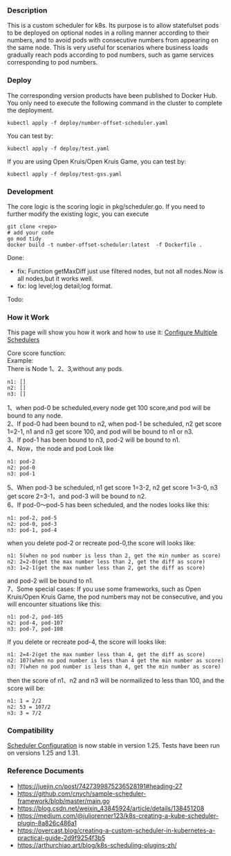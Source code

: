 ### Description
This is a custom scheduler for k8s. Its purpose is to allow statefulset pods to be deployed on optional nodes in a rolling manner according to their numbers, and to avoid pods with consecutive numbers from appearing on the same node. This is very useful for scenarios where business loads gradually reach pods according to pod numbers, such as game services corresponding to pod numbers.

### Deploy
The corresponding version products have been published to Docker Hub. You only need to execute the following command in the cluster to complete the deployment.
```
kubectl apply -f deploy/number-offset-scheduler.yaml
```
You can test by:
```
kubectl apply -f deploy/test.yaml
```
If you are using Open Kruis/Open Kruis Game, you can test by:
```
kubectl apply -f deploy/test-gss.yaml
```


### Development
The core logic is the scoring logic in pkg/scheduler.go. If you need to further modify the existing logic, you can execute
```
git clone <repo>
# add your code
go mod tidy
docker build -t number-offset-scheduler:latest  -f Dockerfile .
```
Done:
- fix: Function getMaxDiff just use filtered nodes, but not all nodes.Now is all nodes,but it works well.
- fix: log level;log detail;log format.

Todo:

### How it Work
This page will show you how it work and how to use it: 
[Configure Multiple Schedulers](https://kubernetes.io/docs/tasks/extend-kubernetes/configure-multiple-schedulers/)

Core score function:  
Example:   
There is Node 1、2、3,without any pods. 
```  
n1: []   
n2: []   
n3: []
````   
1、when pod-0 be scheduled,every node get 100 score,and pod will be bound to any node.   
2、If pod-0 had been bound to n2, when pod-1 be scheduled, n2 get score 1=2-1, n1 and n3 get score 100, and pod will be bound to n1 or n3.   
3、If pod-1 has been bound to n3, pod-2 will be bound to n1.   
4、Now，the node and pod Look like   
```
n1: pod-2   
n2: pod-0    
n3: pod-1   
```
5、When pod-3 be scheduled, n1 get score 1=3-2, n2 get score 1=3-0, n3 get score 2=3-1，and pod-3 will be bound to n2.   
6、If pod-0～pod-5 has been scheduled, and the nodes looks like this:  
```
n1: pod-2, pod-5  
n2: pod-0, pod-3  
n3: pod-1, pod-4  
```
when you delete pod-2 or recreate pod-0,the score will looks like: 
``` 
n1: 5(when no pod number is less than 2, get the min number as score)  
n2: 2=2-0(get the max number less than 2, get the diff as score)  
n3: 1=2-1(get the max number less than 2, get the diff as score)  
```
and pod-2 will be bound to n1.  
7、Some special cases: If you use some frameworks, such as Open Kruis/Open Kruis Game, the pod numbers may not be consecutive, and you will encounter situations like this:  
```
n1: pod-2, pod-105  
n2: pod-4, pod-107  
n3: pod-7, pod-108  
```
If you delete or recreate pod-4, the score will looks like: 
``` 
n1: 2=4-2(get the max number less than 4, get the diff as score)  
n2: 107(when no pod number is less than 4 get the min number as score)  
n3: 7(when no pod number is less than 4, get the min number as score)
```  
then the score of n1、n2 and n3 will be normailized to less than 100, and the score will be:  
```
n1: 1 = 2/2  
n2: 53 = 107/2  
n3: 3 = 7/2  
```

### Compatibility
[Scheduler Configuration](https://kubernetes.io/docs/reference/scheduling/config/) is now stable in version 1.25.
Tests have been run on versions 1.25 and 1.31.

### Reference Documents
- https://juejin.cn/post/7427399875236528191#heading-27
- https://github.com/cnych/sample-scheduler-framework/blob/master/main.go
- https://blog.csdn.net/weixin_43845924/article/details/138451208
- https://medium.com/@juliorenner123/k8s-creating-a-kube-scheduler-plugin-8a826c486a1
- https://overcast.blog/creating-a-custom-scheduler-in-kubernetes-a-practical-guide-2d9f9254f3b5
- https://arthurchiao.art/blog/k8s-scheduling-plugins-zh/
